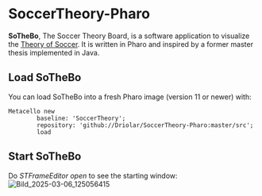# SoccerTheory-Pharo
**SoTheBo**, The Soccer Theory Board, is a software application to visualize the [Theory of Soccer](https://en.wikiversity.org/wiki/The_Theory_of_Soccer).
It is written in Pharo and inspired by a former master thesis implemented in Java.

## Load SoTheBo
You can load SoTheBo into a fresh Pharo image (version 11 or newer) with:
```smalltalk
Metacello new
        baseline: 'SoccerTheory';
        repository: 'github://Driolar/SoccerTheory-Pharo:master/src';
        load
```
## Start SoTheBo
Do *STFrameEditor open* to see the starting window:![Bild_2025-03-06_125056415](https://github.com/user-attachments/assets/211db4aa-06b1-492b-8e71-24520a1414bb)
